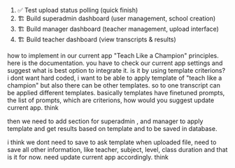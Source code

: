   1. ✅ Test upload status polling (quick finish)
  2. 🏗️ Build superadmin dashboard (user management, school creation)
  3. 🏗️ Build manager dashboard (teacher management, upload interface)
  4. 🏗️ Build teacher dashboard (view transcripts & results)





how to implement in our current app "Teach Like a Champion" principles. here is the documentation.
you have to check our current app settings and suggest what is best option to integrate it. is it by using template criterions? i dont want hard coded, i want to be able to apply template of "teach like a champion" but also there can be other templates. so to one transcript can be applied different templates. basically templates have finetuned prompts, the list of prompts, which are criterions, how would you suggest update current app. think

then we need to add section for superadmin , and manager to apply template and get results based on template and to be saved in database.

i think we dont need to save to ask template when uploaded file, need to save all other information, like teacher, subject, level, class duration and that is it for now. need update current app accordingly. think


